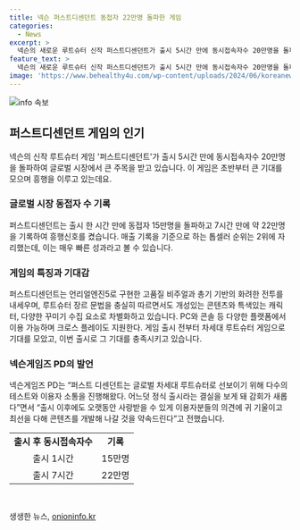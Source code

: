 ```yaml
---
title: 넥슨 퍼스트디센던트 동접자 22만명 돌파한 게임
categories:
  - News
excerpt: >
  넥슨의 새로운 루트슈터 신작 퍼스트디센던트가 출시 5시간 만에 동시접속자수 20만명을 돌파, 기대감을 입증했다. 언리얼엔진5로 구현한 고품질 비주얼과 총기 기반의 화려한 전투, 다양한 캐릭터와 꾸미기 요소 등으로 주목받았으며, PC와 콘솔 등 다양한 플랫폼에서 이용 가능하며 크로스 플레이도 지원한다. 테스트와 이용자 소통을 거친 결과물로, 출시 후에도 계속해서 콘텐츠를 개발해 낼 것을 약속하며 글로벌 차세대 루트슈터로 선보였다.
feature_text: >
  넥슨의 새로운 루트슈터 신작 퍼스트디센던트가 출시 5시간 만에 동시접속자수 20만명을 돌파, 기대감을 입증했다. 언리얼엔진5로 구현한 고품질 비주얼과 총기 기반의 화려한 전투, 다양한 캐릭터와 꾸미기 요소 등으로 주목받았으며, PC와 콘솔 등 다양한 플랫폼에서 이용 가능하며 크로스 플레이도 지원한다. 테스트와 이용자 소통을 거친 결과물로, 출시 후에도 계속해서 콘텐츠를 개발해 낼 것을 약속하며 글로벌 차세대 루트슈터로 선보였다.
image: 'https://www.behealthy4u.com/wp-content/uploads/2024/06/koreanews.jpg'
---
```


<p><img src="https://www.behealthy4u.com/wp-content/uploads/2024/06/koreanews.jpg" alt="info 속보" /></p>

<h2 data-ke-size="size26">퍼스트디센던트 게임의 인기</h2>

<p data-ke-size="size16">넥슨의 신작 루트슈터 게임 '퍼스트디센던트'가 출시 5시간 만에 동시접속자수 20만명을 돌파하여 글로벌 시장에서 큰 주목을 받고 있습니다. 이 게임은 초반부터 큰 기대를 모으며 흥행을 이루고 있는데요.</p>

<h3>글로벌 시장 동접자 수 기록</h3>

<p data-ke-size="size16">퍼스트디센던트는 출시 한 시간 만에 동접자 15만명을 돌파하고 7시간 만에 약 22만명을 기록하여 흥행신호를 켰습니다. 매출 기록을 기준으로 하는 톱셀러 순위는 2위에 자리했는데, 이는 매우 빠른 성과라고 볼 수 있습니다.</p>

<h3>게임의 특징과 기대감</h3>

<p data-ke-size="size16">퍼스트디센던트는 언리얼엔진5로 구현한 고품질 비주얼과 총기 기반의 화려한 전투를 내세우며, 루트슈터 장르 문법을 충실히 따르면서도 개성있는 콘텐츠와 특색있는 캐릭터, 다양한 꾸미기 수집 요소로 차별화하고 있습니다. PC와 콘솔 등 다양한 플랫폼에서 이용 가능하며 크로스 플레이도 지원한다. 게임 출시 전부터 차세대 루트슈터 게임으로 기대를 모았고, 이번 출시로 그 기대를 충족시키고 있습니다.</p>

<h3>넥슨게임즈 PD의 발언</h3>

<p data-ke-size="size16">넥슨게임즈 PD는 “퍼스트 디센던트는 글로벌 차세대 루트슈터로 선보이기 위해 다수의 테스트와 이용자 소통을 진행해왔다. 어느덧 정식 출시라는 결실을 보게 돼 감회가 새롭다”면서 “출시 이후에도 오랫동안 사랑받을 수 있게 이용자분들의 의견에 귀 기울이고 최선을 다해 콘텐츠를 개발해 나갈 것을 약속드린다”고 전했습니다.</p>

<table>
    <tr>
        <td style="text-align: center; height: 17px;"><b>출시 후 동시접속자수</b></td>
        <td style="text-align: center; height: 17px;"><b>기록</b></td>
    </tr>
    <tr>
        <td style="text-align: center; height: 17px;">출시 1시간</td>
        <td style="text-align: center; height: 17px;">15만명</td>
    </tr>
    <tr>
        <td style="text-align: center; height: 17px;">출시 7시간</td>
        <td style="text-align: center; height: 17px;">22만명</td>
    </tr>
</table>

<p data-ke-size="size16">&nbsp;</p>
생생한 뉴스, <a href="https://onioninfo.kr" rel="dofollow">onioninfo.kr</a>


